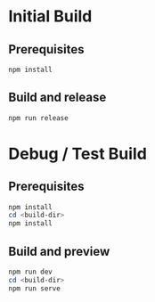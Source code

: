 # Initial Build

## Prerequisites

```powershell
npm install
```

## Build and release

```powershell
npm run release
```

# Debug / Test Build

## Prerequisites

```powershell
npm install
cd <build-dir>
npm install
```

## Build and preview

```powershell
npm run dev
cd <build-dir>
npm run serve
```
